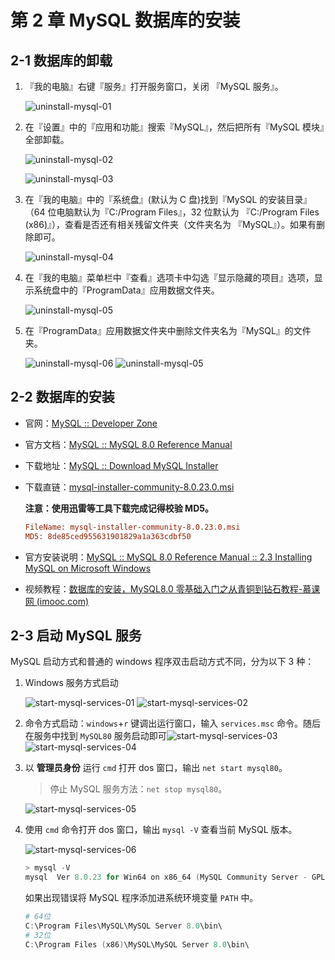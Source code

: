# 第 2 章 MySQL 数据库的安装

## 2-1 数据库的卸载

1. 『我的电脑』右键『服务』打开服务窗口，关闭 『MySQL 服务』。

   ![uninstall-mysql-01](https://img.zxj.guru/mysql/img/uninstall-mysql-01.png)

2. 在『设置』中的『应用和功能』搜索『MySQL』，然后把所有『MySQL 模块』全部卸载。

   ![uninstall-mysql-02](https://img.zxj.guru/mysql/img/uninstall-mysql-02.png)

   ![uninstall-mysql-03](https://img.zxj.guru/mysql/img/uninstall-mysql-03.png)

3. 在『我的电脑』中的『系统盘』(默认为 C 盘)找到『MySQL 的安装目录』（64 位电脑默认为『C:/Program Files』，32 位默认为 『C:/Program Files (x86)』），查看是否还有相关残留文件夹（文件夹名为 『MySQL』）。如果有删除即可。

   ![uninstall-mysql-04](https://img.zxj.guru/mysql/img/uninstall-mysql-04.png)

4. 在『我的电脑』菜单栏中『查看』选项卡中勾选『显示隐藏的项目』选项，显示系统盘中的『ProgramData』应用数据文件夹。

   ![uninstall-mysql-05](https://img.zxj.guru/mysql/img/uninstall-mysql-05.png)

5. 在『ProgramData』应用数据文件夹中删除文件夹名为『MySQL』的文件夹。

   ![uninstall-mysql-06](https://img.zxj.guru/mysql/img/uninstall-mysql-06.png)
   ![uninstall-mysql-05](https://img.zxj.guru/mysql/img/uninstall-mysql-05.png)

## 2-2 数据库的安装

- 官网：[MySQL :: Developer Zone](https://dev.mysql.com/)

- 官方文档：[MySQL :: MySQL 8.0 Reference Manual](https://dev.mysql.com/doc/refman/8.0/en/)

- 下载地址：[MySQL :: Download MySQL Installer](https://dev.mysql.com/downloads/installer/)

- 下载直链：[mysql-installer-community-8.0.23.0.msi](https://dev.mysql.com/get/Downloads/MySQLInstaller/mysql-installer-community-8.0.23.0.msi)

  **注意：使用迅雷等工具下载完成记得校验 MD5。**

  ```ini
  FileName: mysql-installer-community-8.0.23.0.msi
  MD5: 8de85ced955631901829a1a363cdbf50
  ```

- 官方安装说明：[MySQL :: MySQL 8.0 Reference Manual :: 2.3 Installing MySQL on Microsoft Windows](https://dev.mysql.com/doc/refman/8.0/en/windows-installation.html)

- 视频教程：[数据库的安装，MySQL8.0 零基础入门之从青铜到钻石教程-慕课网 (imooc.com)](https://www.imooc.com/video/22547)

## 2-3 启动 MySQL 服务

MySQL 启动方式和普通的 windows 程序双击启动方式不同，分为以下 3 种：

1. Windows 服务方式启动

   ![start-mysql-services-01](https://img.zxj.guru/mysql/img/start-mysql-services-01.png)
   ![start-mysql-services-02](https://img.zxj.guru/mysql/img/start-mysql-services-02.png)

2. 命令方式启动：`windows`+`r` 键调出运行窗口，输入 `services.msc` 命令。随后在服务中找到 `MySQL80` 服务启动即可![start-mysql-services-03](https://img.zxj.guru/mysql/img/start-mysql-services-03.png)
   ![start-mysql-services-04](https://img.zxj.guru/mysql/img/start-mysql-services-04.png)

3. 以 **管理员身份** 运行 `cmd` 打开 dos 窗口，输出 `net start mysql80`。

   > 停止 MySQL 服务方法：`net stop mysql80`。

   ![start-mysql-services-05](https://img.zxj.guru/mysql/img/start-mysql-services-05.png)

4. 使用 `cmd` 命令打开 dos 窗口，输出 `mysql -V` 查看当前 MySQL 版本。

   ![start-mysql-services-06](https://img.zxj.guru/mysql/img/start-mysql-services-06.png)

   ```powershell
   > mysql -V
   mysql  Ver 8.0.23 for Win64 on x86_64 (MySQL Community Server - GPL)
   ```

   如果出现错误将 MySQL 程序添加进系统环境变量 `PATH` 中。

   ```powershell
   # 64位
   C:\Program Files\MySQL\MySQL Server 8.0\bin\
   # 32位
   C:\Program Files (x86)\MySQL\MySQL Server 8.0\bin\
   ```

